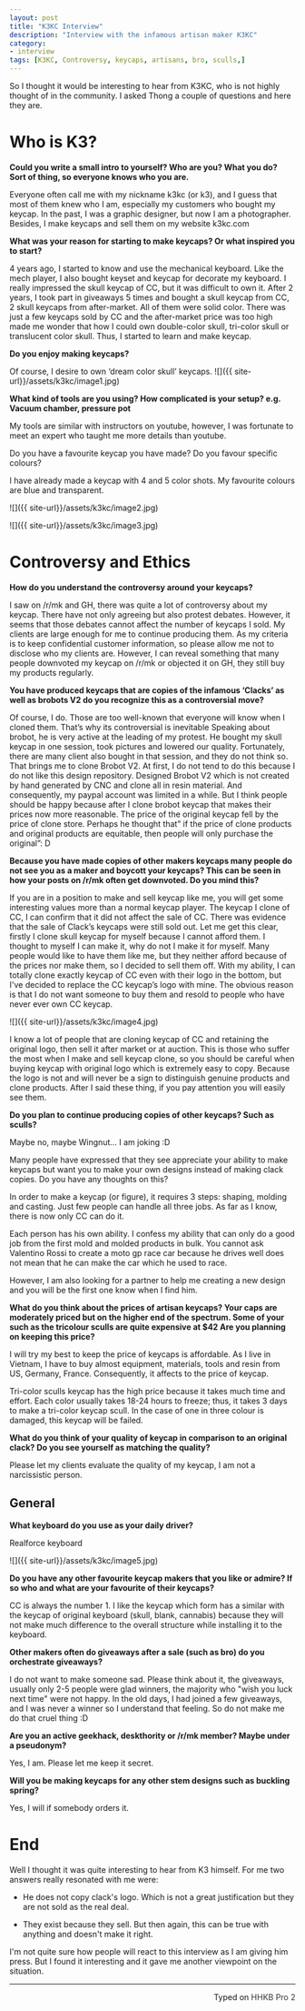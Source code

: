 ```yaml
---
layout: post
title: "K3KC Interview"
description: "Interview with the infamous artisan maker K3KC"
category: 
- interview
tags: [K3KC, Controversy, keycaps, artisans, bro, sculls,]
---
```

So I thought it would be interesting to hear from K3KC, who is not highly thought of in the community. I asked Thong a couple of questions and here they are. 


# Who is K3?

**Could you write a small intro to yourself? Who are you? What you do? Sort of thing, so everyone knows who you are.**
 
Everyone often call me with my nickname k3kc (or k3), and I guess that most of them knew who I am, especially my customers who bought my keycap. In the past, I was a graphic designer, but now I am a photographer. Besides, I make keycaps and sell them on my website k3kc.com
 
**What was your reason for starting to make keycaps? Or what inspired you to start?**
 
4 years ago, I started to know and use the mechanical keyboard. Like the mech player, I also bought keyset and keycap for decorate my keyboard. I really impressed the skull keycap of CC, but it was difficult to own it. After 2 years, I took part in giveaways 5 times and bought a skull keycap from CC, 2 skull keycaps from after-market. All of them were solid color. There was just a few keycaps sold by CC and the after-market price was too high made me wonder that how I could own double-color skull, tri-color skull or translucent color skull. Thus, I started to learn and make keycap. 
 
**Do you enjoy making keycaps?**
 
Of course, I desire to own ‘dream color skull’ keycaps. 
![]({{ site-url}}/assets/k3kc/image1.jpg)
 
 
**What kind of tools are you using? How complicated is your setup? e.g. Vacuum chamber, pressure pot**
 
My tools are similar with instructors on youtube, however, I was fortunate to meet an expert who taught me more details than youtube.
 
 
Do you have a favourite keycap you have made? Do you favour specific colours?
 
I have already made a keycap with 4 and 5 color shots. My favourite colours are blue and transparent. 

![]({{ site-url}}/assets/k3kc/image2.jpg)

![]({{ site-url}}/assets/k3kc/image3.jpg)

 
# Controversy and Ethics

**How do you understand the controversy around your keycaps?**
 
I saw on /r/mk and GH, there was quite a lot of controversy about my keycap. There have not only agreeing but also protest debates. However, it seems that those debates cannot affect the number of keycaps I sold. My clients are large enough for me to continue producing them. As my criteria is to keep confidential customer information, so please allow me not to disclose who my clients are. However, I can reveal something that many people downvoted my keycap on /r/mk or objected it on GH, they still buy my products regularly.
 
 
**You have produced keycaps that are copies of the infamous ‘Clacks’ as well as brobots V2 do you recognize this as a controversial move?**
 
Of course, I do. Those are too well-known that everyone will know when I cloned them. That’s why its controversial is inevitable
Speaking about brobot, he is very active at the leading of my protest. He bought my skull keycap in one session, took pictures and lowered our quality. Fortunately, there are many client also bought in that session, and they do not think so.
That brings me to clone Brobot V2. At first, I do not tend to do this because I do not like this design repository. Designed Brobot V2 which is not created by hand generated by CNC and clone all in resin material. And consequently, my paypal account was limited in a while. But I think people should be happy because after I clone brobot keycap that makes their prices now more reasonable. The price of the original keycap fell by the price of clone store. Perhaps he thought that” if the price of clone products and original products are equitable, then people will only purchase the original”: D

 
**Because you have made copies of other makers keycaps many people do not see you as a maker and boycott your keycaps? This can be seen in how your posts on /r/mk often get downvoted. Do you mind this?**
 
If you are in a position to make and sell keycap like me, you will get some interesting values more than a normal keycap player.
The keycap I clone of CC, I can confirm that it did not affect the sale of CC. There was evidence that the sale of Clack’s keycaps were still sold out.
Let me get this clear, firstly I clone skull keycap for myself because I cannot afford them. I thought to myself I can make it, why do not I make it for myself. Many people would like to have them like me, but they neither afford because of the prices nor make them, so I decided to sell them off.
With my ability, I can totally clone exactly keycap of CC even with their logo in the bottom, but I've decided to replace the CC keycap’s logo with mine. The obvious reason is that I do not want someone to buy them and resold to people who have never ever own CC keycap.

![]({{ site-url}}/assets/k3kc/image4.jpg)



I know a lot of people that are cloning keycap of CC and retaining the original logo, then sell it after market or at auction. This is those who suffer the most when I make and sell keycap clone, so you should be careful when buying keycap with original logo which is extremely easy to copy. Because the logo is not and will never be a sign to distinguish genuine products and clone products. After I said these thing, if you pay attention you will easily see them.
 
**Do you plan to continue producing copies of other keycaps? Such as sculls?**
 
Maybe no, maybe Wingnut... I am joking :D
 
 
Many people have expressed that they see appreciate your ability to make keycaps but want you to make your own designs instead of making clack copies. Do you have any thoughts on this?
 
In order to make a keycap (or figure), it requires 3 steps: shaping, molding and casting. Just few people can handle all three jobs. As far as I know, there is now only CC can do it.

Each person has his own ability. I confess my ability that can only do a good job from the first mold and molded products in bulk. You cannot ask Valentino Rossi to create a moto gp race car because he drives well does not mean that he can make the car which he used to race.

However, I am also looking for a partner to help me creating a new design and you will be the first one know when I find him.
 
 
**What do you think about the prices of artisan keycaps? Your caps are moderately priced but on the higher end of the spectrum. Some of your such as the tricolour sculls are quite expensive at $42 Are you planning on keeping this price?**

I will try my best to keep the price of keycaps is affordable. As I live in Vietnam, I have to buy almost equipment, materials, tools and resin from US, Germany, France. Consequently, it affects to the price of keycap.
 
Tri-color sculls keycap has the high price because it takes much time and effort. Each color usually takes 18-24 hours to freeze; thus, it takes 3 days to make a tri-color keycap scull. In the case of one in three colour is damaged, this keycap will be failed.
  
**What do you think of your quality of keycap in comparison to an original clack? Do you see yourself as matching the quality?**
 
Please let my clients evaluate the quality of my keycap, I am not a narcissistic person.
 

## General
 
**What keyboard do you use as your daily driver?**
 
Realforce keyboard

![]({{ site-url}}/assets/k3kc/image5.jpg)

 
**Do you have any other favourite keycap makers that you like or admire? If so who and what are your favourite of their keycaps?**
 
CC is always the number 1. I like the keycap which form has a similar with the keycap of original keyboard (skull, blank, cannabis) because they will not make much difference to the overall structure while installing it to the keyboard. 
 
**Other makers often do giveaways after a sale (such as bro) do you orchestrate giveaways?**
 
I do not want to make someone sad.
Please think about it, the giveaways, usually only 2-5 people were glad winners, the majority who "wish you luck next time" were not happy. In the old days, I had joined a few giveaways, and I was never a winner so I understand that feeling.
So do not make me do that cruel thing :D
 
**Are you an active geekhack, deskthority or /r/mk member? Maybe under a pseudonym?**
 
Yes, I am. Please let me keep it secret.
 
 
**Will you be making keycaps for any other stem designs such as buckling spring?**
 
Yes, I will if somebody orders it.

# End
Well I thought it was quite interesting to hear from K3 himself. For me two answers really resonated with me were:

* He does not copy clack's logo. Which is not a great justification but they are not sold as the real deal.

* They exist because they sell. But then again, this can be true with anything and doesn't make it right.

I'm not quite sure how people will react to this interview as I am giving him press. But I found it interesting and it gave me another viewpoint on the situation.

---------------------------------
 <p style="text-align: right" title="Equipped with Hasu's alternative controller">Typed on <font color="#373737">HHKB Pro 2</font></p>
